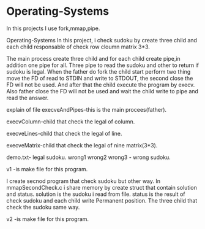 # Operating-Systems
In this projects I use fork,mmap,pipe.

Operating-Systems
In this project, i check sudoku by create three child and each child responsable of check row cloumn matrix 3*3.

The main process create three child and for each child create pipe,in addition one pipe for all. 
Three pipe to read the sudoku and other to return if sudoku is legal. 
When the father do fork the child start perform two thing  move the FD of read to STDIN and write to STDOUT,
the second close the FD will not be used. And after that the child execute the program by execv. 
Also father close the FD will not be used and wait the child write to pipe and read the answer.

explain of file execveAndPipes-this is the main procees(father).

execvColumn-child that check the legal of column. 

execveLines-child that check the legal of line.

execveMatrix-child that check the legal of nine matrix(3*3). 

demo.txt- legal sudoku. 
wrong1 wrong2 wrong3 - wrong sudoku.

v1 -is make file for this program.

I create secnod program that check sudoku but other way. 
In mmapSecondCheck.c i share memory by create struct that contain solution and status. 
solution is the sudoku i read from file. 
status is the result of check sudoku and each child write Permanent position. 
The three child that check the sudoku same way.

v2 -is make file for this program.
